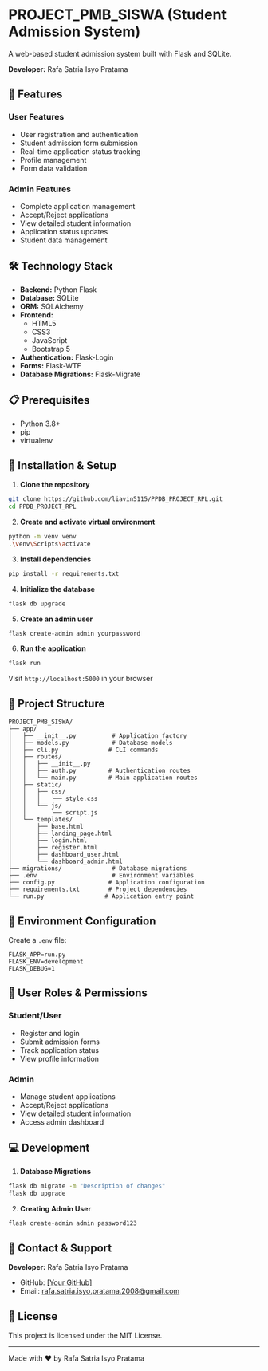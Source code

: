 # PROJECT_PMB_SISWA (Student Admission System)

A web-based student admission system built with Flask and SQLite.

**Developer:** Rafa Satria Isyo Pratama

## 🚀 Features

### User Features
- User registration and authentication
- Student admission form submission
- Real-time application status tracking
- Profile management
- Form data validation

### Admin Features
- Complete application management
- Accept/Reject applications
- View detailed student information
- Application status updates
- Student data management

## 🛠️ Technology Stack

- **Backend:** Python Flask
- **Database:** SQLite
- **ORM:** SQLAlchemy
- **Frontend:** 
  - HTML5
  - CSS3
  - JavaScript
  - Bootstrap 5
- **Authentication:** Flask-Login
- **Forms:** Flask-WTF
- **Database Migrations:** Flask-Migrate

## 📋 Prerequisites

- Python 3.8+
- pip
- virtualenv

## 🔧 Installation & Setup

1. **Clone the repository**
```bash
git clone https://github.com/liavin5115/PPDB_PROJECT_RPL.git
cd PPDB_PROJECT_RPL
```

2. **Create and activate virtual environment**
```bash
python -m venv venv
.\venv\Scripts\activate
```

3. **Install dependencies**
```bash
pip install -r requirements.txt
```

4. **Initialize the database**
```bash
flask db upgrade
```

5. **Create an admin user**
```bash
flask create-admin admin yourpassword
```

6. **Run the application**
```bash
flask run
```

Visit `http://localhost:5000` in your browser

## 📁 Project Structure
```
PROJECT_PMB_SISWA/
├── app/
│   ├── __init__.py          # Application factory
│   ├── models.py            # Database models
│   ├── cli.py              # CLI commands
│   ├── routes/
│   │   ├── __init__.py
│   │   ├── auth.py         # Authentication routes
│   │   └── main.py         # Main application routes
│   ├── static/
│   │   ├── css/
│   │   │   └── style.css
│   │   └── js/
│   │       └── script.js
│   └── templates/
│       ├── base.html
│       ├── landing_page.html
│       ├── login.html
│       ├── register.html
│       ├── dashboard_user.html
│       └── dashboard_admin.html
├── migrations/              # Database migrations
├── .env                     # Environment variables
├── config.py               # Application configuration
├── requirements.txt        # Project dependencies
└── run.py                 # Application entry point
```

## 🔐 Environment Configuration

Create a `.env` file:
```env
FLASK_APP=run.py
FLASK_ENV=development
FLASK_DEBUG=1
```

## 👥 User Roles & Permissions

### Student/User
- Register and login
- Submit admission forms
- Track application status
- View profile information

### Admin
- Manage student applications
- Accept/Reject applications
- View detailed student information
- Access admin dashboard

## 💻 Development

1. **Database Migrations**
```bash
flask db migrate -m "Description of changes"
flask db upgrade
```

2. **Creating Admin User**
```bash
flask create-admin admin password123
```

## 📧 Contact & Support

**Developer:** Rafa Satria Isyo Pratama
- GitHub: [\[Your GitHub\]](https://github.com/liavin5115)
- Email: rafa.satria.isyo.pratama.2008@gmail.com


## 📝 License

This project is licensed under the MIT License.

---
Made with ❤️ by Rafa Satria Isyo Pratama